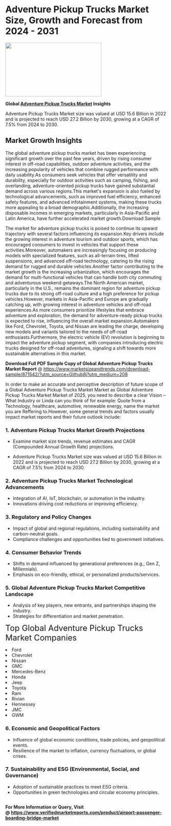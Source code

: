 <H1>Adventure Pickup Trucks Market Size, Growth and Forecast from 2024 - 2031</H1><img class="aligncenter size-medium wp-image-584254" src="https://thirdeyenews.in/wp-content/uploads/2024/09/Global-Market-Research-300x168.jpeg" alt="" width="300" height="168" /><p><strong>Global&nbsp;<a href="https://www.marketsizeandtrends.com/download-sample/871542/?utm_source=Github8j?utm_medium=208">Adventure Pickup Trucks Market</a> Insights</strong></p><p>Adventure Pickup Trucks Market size was valued at USD 15.6 Billion in 2022 and is projected to reach USD 27.2 Billion by 2030, growing at a CAGR of 7.5% from 2024 to 2030.</p><p><h2>Market Growth Insights</h2> <p>The global adventure pickup trucks market has been experiencing significant growth over the past few years, driven by rising consumer interest in off-road capabilities, outdoor adventure activities, and the increasing popularity of vehicles that combine rugged performance with daily usability.As consumers seek vehicles that offer versatility and durability, especially for outdoor activities such as camping, fishing, and overlanding, adventure-oriented pickup trucks have gained substantial demand across various regions.This market's expansion is also fueled by technological advancements, such as improved fuel efficiency, enhanced safety features, and advanced infotainment systems, making these trucks more appealing to a broad demographic.Additionally, the increasing disposable incomes in emerging markets, particularly in Asia-Pacific and Latin America, have further accelerated market growth.Download Sample</p> <p>The market for adventure pickup trucks is poised to continue its upward trajectory with several factors influencing its expansion.Key drivers include the growing interest in adventure tourism and outdoor sports, which has encouraged consumers to invest in vehicles that support these activities.Moreover, automakers are increasingly focusing on producing models with specialized features, such as all-terrain tires, lifted suspensions, and advanced off-road technology, catering to the rising demand for rugged and durable vehicles.Another factor contributing to the market growth is the increasing urbanization, which encourages the demand for multi-functional vehicles that can handle both city commuting and adventurous weekend getaways.The North American market, particularly in the U.S., remains the dominant region for adventure pickup trucks due to its strong off-road culture and a high preference for pickup vehicles.However, markets in Asia-Pacific and Europe are gradually catching up, with growing interest in adventure vehicles and off-road experiences.As more consumers prioritize lifestyles that embrace adventure and exploration, the demand for adventure-ready pickup trucks is expected to rise, influencing the overall market expansion.Automakers like Ford, Chevrolet, Toyota, and Nissan are leading the charge, developing new models and variants tailored to the needs of off-road enthusiasts.Furthermore, the electric vehicle (EV) revolution is beginning to impact the adventure pickup segment, with companies introducing electric trucks designed for off-road adventures, signaling a shift towards more sustainable alternatives in this market.</p><p><span class=""><strong>Download Full PDF Sample Copy of Global Adventure Pickup Trucks Market Report</strong> @ <a href="https://www.marketsizeandtrends.com/download-sample/871542/?utm_source=Github8j?utm_medium=208" target="_blank">https://www.marketsizeandtrends.com/download-sample/871542/?utm_source=Github8j?utm_medium=208</a></span></p><p>In order to make an accurate and perceptive description of future scope of a Global&nbsp;Adventure Pickup Trucks Market Market as Global&nbsp;Adventure Pickup Trucks Market Market of 2025, you need to describe a clear Vision &ndash; What Industry or Linda can you think of for example: Quote from a Technology, healthcare, automotive, renewable energy, name the market you are Reffering to.However, some general trends and factors usually impact market reports and their future outlook include:</p><h3>1.&nbsp;<strong>Adventure Pickup Trucks Market Growth Projections</strong></h3><ul><li>Examine market size trends, revenue estimates and CAGR (Compounded Annual Growth Rate) projections.</li><li><p>Adventure Pickup Trucks Market size was valued at USD 15.6 Billion in 2022 and is projected to reach USD 27.2 Billion by 2030, growing at a CAGR of 7.5% from 2024 to 2030.</p></li></ul><h3>2.&nbsp;<strong>Adventure Pickup Trucks Market Technological Advancements</strong></h3><ul><li>Integration of AI, IoT, blockchain, or automation in the industry.</li><li>Innovations driving cost reductions or improving efficiency.</li></ul><h3>3.&nbsp;<strong>Regulatory and Policy Changes</strong></h3><ul><li>Impact of global and regional regulations, including sustainability and carbon-neutral goals.</li><li>Compliance challenges and opportunities tied to government initiatives.</li></ul><h3>4.&nbsp;<strong>Consumer Behavior Trends</strong></h3><ul><li>Shifts in demand influenced by generational preferences (e.g., Gen Z, Millennials).</li><li>Emphasis on eco-friendly, ethical, or personalized products/services.</li></ul><h3>5.&nbsp;<strong>Global Adventure Pickup Trucks Market Competitive Landscape</strong></h3><ul><li>Analysis of key players, new entrants, and partnerships shaping the industry.</li><li>Strategies for differentiation and market penetration.</li></ul><p data-pm-slice="1 1 []"><span style="color: inherit; font-family: inherit; font-size: 25px;">Top Global Adventure Pickup Trucks Market Companies</span></p><div class="" data-test-id=""><p><li>Ford</li><li> Chevrolet</li><li> Nissan</li><li> GMC</li><li> Mercedes-Benz</li><li> Honda</li><li> Jeep</li><li> Toyota</li><li> Ram</li><li> Rivian</li><li> Hennessey</li><li> JMC</li><li> GWM</li></p></div><h3>6.&nbsp;<strong>Economic and Geopolitical Factors</strong></h3><ul><li>Influence of global economic conditions, trade policies, and geopolitical events.</li><li>Resilience of the market to inflation, currency fluctuations, or global crises.</li></ul><h3>7.&nbsp;<strong>Sustainability and ESG (Environmental, Social, and Governance)</strong></h3><ul><li>Adoption of sustainable practices to meet ESG criteria.</li><li>Opportunities in green technologies and circular economy principles.</li></ul><h2><strong style="font-size: 14px;">For More Information or Query, Visit @&nbsp;</strong><a style="background-color: #ffffff; font-size: 14px;" href="https://www.marketsizeandtrends.com/report/adventure-pickup-trucks-market/" target="_blank">https://www.verifiedmarketreports.com/product/airport-passenger-boarding-bridge-market</a></h2>